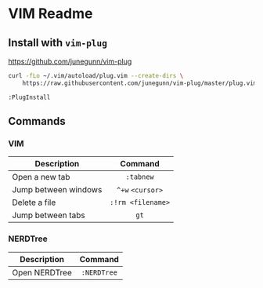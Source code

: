 # VIM Readme
## Install with `vim-plug`

https://github.com/junegunn/vim-plug

```bash
curl -fLo ~/.vim/autoload/plug.vim --create-dirs \
    https://raw.githubusercontent.com/junegunn/vim-plug/master/plug.vim
```
`:PlugInstall`


## Commands

### VIM
| Description   |      Command      |
|----------|:-------------:|
| Open a new tab |  `:tabnew` |
| Jump between windows | `^+w` `<cursor>` |
| Delete a file | `:!rm <filename>` |
| Jump between tabs | `gt` |


### NERDTree
| Description   |      Command      |
|----------|:-------------:|
| Open NERDTree |    `:NERDTree`   |
